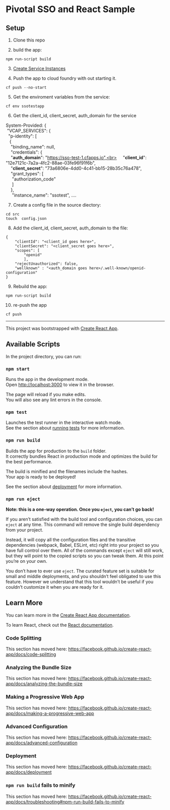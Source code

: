 # Pivotal SSO and React Sample

## Setup 
1. Clone this repo

2. build the app:
```
npm run-script build     
```

3. [Create Service Instances](https://docs.pivotal.io/p-identity/1-11/manage-service-instances.html)

4. Push the app to cloud foundry with out starting it.
```
cf push --no-start 
```

5. Get the enviroment variables from the service:
```
cf env ssotestapp
```

6. Get the client_id, client_secret, auth_domain for the service 

System-Provided:
{<br>
&nbsp;"VCAP_SERVICES": {<br>
&nbsp;&nbsp;"p-identity": [<br>
&nbsp;&nbsp;&nbsp;{<br>
&nbsp;&nbsp;&nbsp;&nbsp;"binding_name": null,<br>
&nbsp;&nbsp;&nbsp;&nbsp;"credentials": {<br>
&nbsp;&nbsp;&nbsp;&nbsp;"**auth_domain**": "https://sso-test-1.cfapps.io",<br>
&nbsp;&nbsp;&nbsp;&nbsp;"**client_id**": "12e7121c-7a2a-4fc2-88ae-03fe96f91f6b",<br>
&nbsp;&nbsp;&nbsp;&nbsp;"**client_secret**": "73a6806e-4dd0-4c41-bb15-28b35c76a478",<br>
&nbsp;&nbsp;&nbsp;&nbsp;"grant_types": [<br>
&nbsp;&nbsp;&nbsp;&nbsp;&nbsp;"authorization_code"<br>
&nbsp;&nbsp;&nbsp;&nbsp;&nbsp;]<br>
&nbsp;&nbsp;&nbsp;&nbsp;},<br>
&nbsp;&nbsp;&nbsp;&nbsp;&nbsp;"instance_name": "ssotest", ....<br> 

7. Create  a config file in the source diectory:
```
cd src
touch  config.json
``` 

8. Add the client_id, client_secret, auth_domain to the file:
```
{
    "clientId": "<client_id goes here>",
    "clientSecret": "<client_secret goes here>",
    "scopes": [
        "openid"
        ],
    "rejectUnauthorized": false,
    "wellknown" : "<auth_domain goes here>/.well-known/openid-configuration"
}
```

9. Rebuild the app:
```
npm run-script build      
```

10. re-push the app
```
cf push
```


***
This project was bootstrapped with [Create React App](https://github.com/facebook/create-react-app).

## Available Scripts

In the project directory, you can run:

### `npm start`

Runs the app in the development mode.<br />
Open [http://localhost:3000](http://localhost:3000) to view it in the browser.

The page will reload if you make edits.<br />
You will also see any lint errors in the console.

### `npm test`

Launches the test runner in the interactive watch mode.<br />
See the section about [running tests](https://facebook.github.io/create-react-app/docs/running-tests) for more information.

### `npm run build`

Builds the app for production to the `build` folder.<br />
It correctly bundles React in production mode and optimizes the build for the best performance.

The build is minified and the filenames include the hashes.<br />
Your app is ready to be deployed!

See the section about [deployment](https://facebook.github.io/create-react-app/docs/deployment) for more information.

### `npm run eject`

**Note: this is a one-way operation. Once you `eject`, you can’t go back!**

If you aren’t satisfied with the build tool and configuration choices, you can `eject` at any time. This command will remove the single build dependency from your project.

Instead, it will copy all the configuration files and the transitive dependencies (webpack, Babel, ESLint, etc) right into your project so you have full control over them. All of the commands except `eject` will still work, but they will point to the copied scripts so you can tweak them. At this point you’re on your own.

You don’t have to ever use `eject`. The curated feature set is suitable for small and middle deployments, and you shouldn’t feel obligated to use this feature. However we understand that this tool wouldn’t be useful if you couldn’t customize it when you are ready for it.

## Learn More

You can learn more in the [Create React App documentation](https://facebook.github.io/create-react-app/docs/getting-started).

To learn React, check out the [React documentation](https://reactjs.org/).

### Code Splitting

This section has moved here: https://facebook.github.io/create-react-app/docs/code-splitting

### Analyzing the Bundle Size

This section has moved here: https://facebook.github.io/create-react-app/docs/analyzing-the-bundle-size

### Making a Progressive Web App

This section has moved here: https://facebook.github.io/create-react-app/docs/making-a-progressive-web-app

### Advanced Configuration

This section has moved here: https://facebook.github.io/create-react-app/docs/advanced-configuration

### Deployment

This section has moved here: https://facebook.github.io/create-react-app/docs/deployment

### `npm run build` fails to minify

This section has moved here: https://facebook.github.io/create-react-app/docs/troubleshooting#npm-run-build-fails-to-minify
